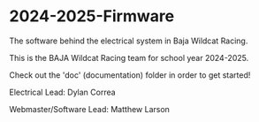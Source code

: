 # 2024-2025-Firmware
The software behind the electrical system in Baja Wildcat Racing.

This is the BAJA Wildcat Racing team for school year 2024-2025.

Check out the 'doc' (documentation) folder in order to get started!

Electrical Lead: Dylan Correa

Webmaster/Software Lead: Matthew Larson
